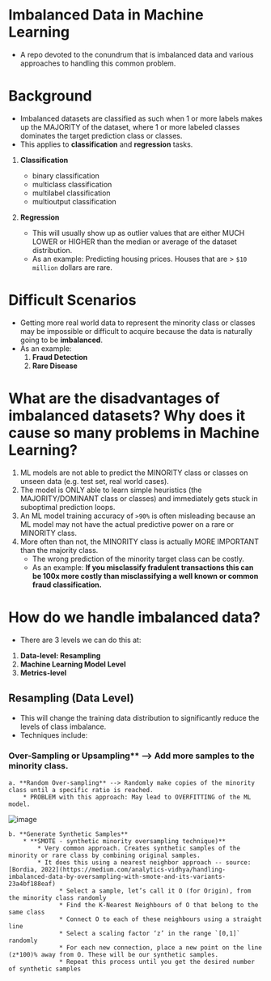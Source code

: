 # Imbalanced Data in Machine Learning
* A repo devoted to the conundrum that is imbalanced data and various approaches to handling this common problem.


# Background
* Imbalanced datasets are classified as such when 1 or more labels makes up the MAJORITY of the dataset, where 1 or more labeled classes dominates the target prediction class or classes.
* This applies to **classification** and **regression** tasks.

1. **Classification**
   * binary classification
   * multiclass classification
   * multilabel classification
   * multioutput classification
  
2. **Regression**
   * This will usually show up as outlier values that are either MUCH LOWER or HIGHER than the median or average of the dataset distribution.
   * As an example: Predicting housing prices. Houses that are > `$10 million` dollars are rare.
  

# Difficult Scenarios
* Getting more real world data to represent the minority class or classes may be impossible or difficult to acquire because the data is naturally going to be **imbalanced**.
* As an example:
  1. **Fraud Detection**
  2. **Rare Disease**



# What are the disadvantages of imbalanced datasets? Why does it cause so many problems in Machine Learning?
1. ML models are not able to predict the MINORITY class or classes on unseen data (e.g. test set, real world cases).
2. The model is ONLY able to learn simple heuristics (the MAJORITY/DOMINANT class or classes) and immediately gets stuck in suboptimal prediction loops.
3. An ML model training accuracy of `>90%` is often misleading because an ML model may not have the actual predictive power on a rare or MINORITY class.
4. More often than not, the MINORITY class is actually MORE IMPORTANT than the majority class.
   * The wrong prediction of the minority target class can be costly.
   * As an example: **If you misclassify fradulent transactions this can be 100x more costly than misclassifying a well known or common fraud classification.**


# How do we handle imbalanced data? 
* There are 3 levels we can do this at:

1. **Data-level: Resampling**
2. **Machine Learning Model Level**
3. **Metrics-level**

## Resampling (Data Level)
* This will change the training data distribution to significantly reduce the levels of class imbalance.
* Techniques include:

### Over-Sampling or Upsampling** --> Add more samples to the minority class.
    a. **Random Over-sampling** --> Randomly make copies of the minority class until a specific ratio is reached.
        * PROBLEM with this approach: May lead to OVERFITTING of the ML model. 
![image](https://github.com/user-attachments/assets/8a6beafd-dd68-42ac-916d-47df0b6ac346)

    b. **Generate Synthetic Samples**
        * **SMOTE - synthetic minority oversampling technique)**
            * Very common approach. Creates synthetic samples of the minority or rare class by combining original samples.
            * It does this using a nearest neighbor approach -- source: [Bordia, 2022](https://medium.com/analytics-vidhya/handling-imbalanced-data-by-oversampling-with-smote-and-its-variants-23a4bf188eaf)
                  * Select a sample, let’s call it O (for Origin), from the minority class randomly
                  * Find the K-Nearest Neighbours of O that belong to the same class
                  * Connect O to each of these neighbours using a straight line
                  * Select a scaling factor ‘z’ in the range `[0,1]` randomly
                  * For each new connection, place a new point on the line (z*100)% away from O. These will be our synthetic samples.
                  * Repeat this process until you get the desired number of synthetic samples



